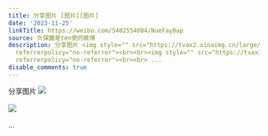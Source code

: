 ```yaml
---
title: 分享图片 [图片][图片]
date: '2023-11-25'
linkTitle: https://weibo.com/5402554084/NueFay0ap
source: 久保醬是ten使的微博
description: 分享图片 <img style="" src="https://tvax2.sinaimg.cn/large/005TCz76gy1hk7mjwex15j30wi1ls76n.jpg"
  referrerpolicy="no-referrer"><br><br><img style="" src="https://tvax1.sinaimg.cn/large/005TCz76gy1hk7mjwv0ybj30hg0o7myl.jpg"
  referrerpolicy="no-referrer"><br><br> ...
disable_comments: true
---
```

分享图片 <img style="" src="https://tvax2.sinaimg.cn/large/005TCz76gy1hk7mjwex15j30wi1ls76n.jpg" referrerpolicy="no-referrer"><br><br><img style="" src="https://tvax1.sinaimg.cn/large/005TCz76gy1hk7mjwv0ybj30hg0o7myl.jpg" referrerpolicy="no-referrer"><br><br> ...